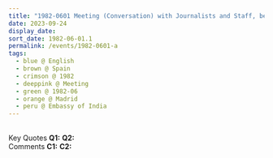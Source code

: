 ```yaml
---
title: "1982-0601 Meeting (Conversation) with Journalists and Staff, before the Interview for a Spanish Radio Station, Embassy of India, Madrid, Spain"
date: 2023-09-24
display_date: 
sort_date: 1982-06-01.1
permalink: /events/1982-0601-a
tags:
  - blue @ English
  - brown @ Spain
  - crimson @ 1982
  - deeppink @ Meeting
  - green @ 1982-06
  - orange @ Madrid
  - peru @ Embassy of India
---
```


<br>

<wave-list>
  <list-title color="DarkSeaGreen" width="55">Key Quotes</list-title>
  <list-item color="BlanchedAlmond" width="280"><b>Q1:</b> <i></i></list-item>
  <list-item color="Lavender" width="280"><b>Q2:</b> <i></i></list-item>
</wave-list>

<br>

<wave-list>
  <list-title color="DarkSeaGreen" width="55">Comments</list-title>
  <list-item color="BlanchedAlmond" width="280"><b>C1:</b> <i></i></list-item>
  <list-item color="Lavender" width="280"><b>C2:</b> <i></i></list-item>
</wave-list>